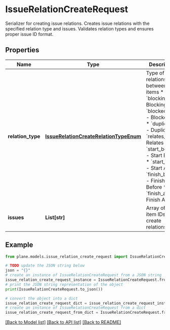 # IssueRelationCreateRequest

Serializer for creating issue relations.  Creates issue relations with the specified relation type and issues. Validates relation types and ensures proper issue ID format.

## Properties

Name | Type | Description | Notes
------------ | ------------- | ------------- | -------------
**relation_type** | [**IssueRelationCreateRelationTypeEnum**](IssueRelationCreateRelationTypeEnum.md) | Type of relationship between work items  * &#x60;blocking&#x60; - Blocking * &#x60;blocked_by&#x60; - Blocked By * &#x60;duplicate&#x60; - Duplicate * &#x60;relates_to&#x60; - Relates To * &#x60;start_before&#x60; - Start Before * &#x60;start_after&#x60; - Start After * &#x60;finish_before&#x60; - Finish Before * &#x60;finish_after&#x60; - Finish After | 
**issues** | **List[str]** | Array of work item IDs to create relations with | 

## Example

```python
from plane.models.issue_relation_create_request import IssueRelationCreateRequest

# TODO update the JSON string below
json = "{}"
# create an instance of IssueRelationCreateRequest from a JSON string
issue_relation_create_request_instance = IssueRelationCreateRequest.from_json(json)
# print the JSON string representation of the object
print(IssueRelationCreateRequest.to_json())

# convert the object into a dict
issue_relation_create_request_dict = issue_relation_create_request_instance.to_dict()
# create an instance of IssueRelationCreateRequest from a dict
issue_relation_create_request_from_dict = IssueRelationCreateRequest.from_dict(issue_relation_create_request_dict)
```
[[Back to Model list]](../README.md#documentation-for-models) [[Back to API list]](../README.md#documentation-for-api-endpoints) [[Back to README]](../README.md)


